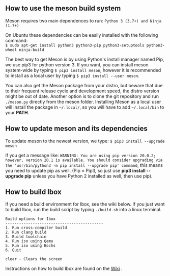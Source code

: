 ## **How to use the meson build system**
Meson requires two main dependences to run: ```Python 3 (3.7+) and Ninja (1.7+)```

On Ubuntu these dependencies can be easily installed with the following command: \
```$ sudo apt-get install python3 python3-pip python3-setuptools python3-wheel ninja-build```

The best way to get Meson is by using Python's install manager named Pip, we use pip3 for python version 3. If you want, you can install meson system-wide by typing ```$ pip3 install meson```,
however it is recommended to install as a local user by typing ```$ pip3 install --user meson```.

You can also get the Meson package from your distro, but beware that due to their frequent release cycle and development speed, the distro version might be out of date. Another option is to clone the git repository and run ```./meson.py``` directly from the meson folder. Installing Meson as a local user will install the package in ```~/.local/```, so you will have to add ```~/.local/bin``` to your **PATH**.

## **How to update meson and its dependencies**
To update meson to the newest version, we type: ```$ pip3 install --upgrade meson ```

If you get a message like: ```WARNING: You are using pip version 20.0.2; however, version 20.1 is available. You should consider upgrading via the 'usr/bin/python3 -m pip install --upgrade pip' command```, this means you need to update pip as well. (Pip = Pip3, so just use **pip3 install --upgrade pip** unless you have Python 2 installed as well, then use pip).

## **How to build Ibox**
If you need a build environment for Ibox, see the wiki below. If you just want to build Ibox, run the build script by typing ```./build.sh``` into a linux terminal.

```
Build options for Ibox
-------------------------------------------
1. Run cross-compiler build
2. Run clang build
3. Build toolchain
4. Run iso using Qemu
5. Run iso using Bochs
6. Quit

clear - Clears the screen
```
Instructions on how to build Ibox are found on the [Wiki](https://github.com/beyondsociety/ibox/wiki) .

